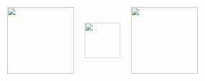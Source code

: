 <p align="center">
  <img src="https://github.com/user-attachments/assets/bd952830-0d62-4525-a4d1-3e5778025d7f" height="150" style="vertical-align: middle;"/>
  <img src="https://readme-typing-svg.demolab.com?font=Roboto+Mono&pause=10&color=FFD700&background=001F54&center=true&vCenter=true&multiline=true&width=434&height=80&lines=Hello+There%2C;I+Am+Adit" height="80" style="vertical-align: middle; margin: 0 20px;"/>
  <img src="https://github.com/user-attachments/assets/70df0eeb-b534-4cad-8b05-4970d8503d67" height="150" style="vertical-align: middle;"/>
</p>
